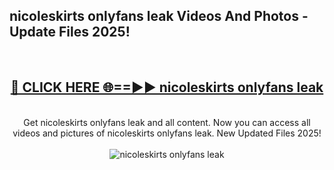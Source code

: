 <h2>nicoleskirts onlyfans leak Videos And Photos - Update Files 2025!</h2>
<br>
<div align="center">
<h2><a href="https://top-ai-tools.click/QrbHav" rel="nofollow">🔴 CLICK HERE 🌐==►► nicoleskirts onlyfans leak</a></h2>
<br>
Get nicoleskirts onlyfans leak and all content. Now you can access all videos and pictures of nicoleskirts onlyfans leak. New Updated Files 2025!
<br>
<br>
<a href="https://top-ai-tools.click/QrbHav" rel="nofollow" data-target="animated-image.originalLink"><img src="https://i.ibb.co.com/WyWwxjT/player-gif2.gif" alt="nicoleskirts onlyfans leak" style="max-width: 100%; display: inline-block;" data-target="animated-image.originalImage"></a>
</div>
<br>